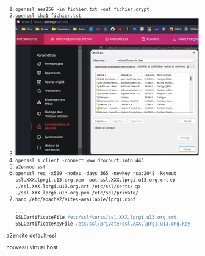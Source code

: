 1. `openssl aes256 -in fichier.txt -out fichier.crypt`
2. `openssl sha1 fichier.txt`
3. ![Certificats](./Images/14%20-%20cert.png)
4. `openssl s_client -connect www.drocourt.info:443`
5. `a2enmod ssl`
6. `openssl req -x509 -nodes -days 365 -newkey rsa:2048 -keyout ssl.XXX.lprgi.u13.org.pem -out ssl.XXX.lprgi.u13.org.crt`
   `cp ./ssl.XXX.lprgi.u13.org.crt /etc/ssl/certs/`
   `cp ./ssl.XXX.lprgi.u13.org.pem /etc/ssl/private/`
7. `nano /etc/apache2/sites-available/lprgi.conf`
   ```apache
   ...
   SSLCertificateFile /etc/ssl/certs/ssl.XXX.lprgi.u13.org.crt
   SSLCertificateKeyFile /etc/ssl/private/ssl.XXX.lprgi.u13.org.key
   ```
a2ensite default-ssl

nouveau virtual host

